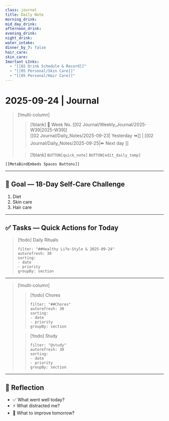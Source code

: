```yaml
---
class: journal
title: Daily Note
morning_drink:
mid_day_drink:
afternoon_drink:
evening_drink:
night_drink:
water_intake:
dinner_by_7: false
hair_care:
skin_care:
Imortant LInks:
  - "[[02 Drink Schedule & Record]]"
  - "[[05 Personal/Skin Care]]"
  - "[[05 Personal/Hair Care]]"
---
```


# 2025-09-24 | Journal 

> [!multi-column]
> 
>> [!blank]
>> 📅 Week No. [[02 Journal/Weekly_Journal/2025-W39|2025-W39]]  
>> [[02 Journal/Daily_Notes/2025-09-23| Yesterday ⏪]] |  [[02 Journal/Daily_Notes/2025-09-25|⏩ Next day ]]
>
>> [!blank]
>> `BUTTON[quick_note]` 
>> `BUTTON[edit_daily_temp]` 

 ```meta-bind-embed
 [[MetaBindEmbeds Spaces Buttons]]
 ```
 
---


## 🎯 Goal — 18-Day Self-Care Challenge

1. Diet
2. Skin care
3. Hair care

---

## ✅ Tasks — Quick Actions for Today

> [!todo] Daily Rituals
> ```todoist
> filter: "##Healthy Life-Style & 2025-09-24"
> autorefresh: 30
> sorting:  
> - date
> - priority
> groupBy: section
> ```

---

> [!multi-column]
> 
>> [!todo] Chores
>> ```todoist
>> filter: "##Chores"
>> autorefresh: 30
>> sorting:  
>> - date
>> - priority
>> groupBy: section
>> ```
>
>> [!todo] Study
>> ```todoist
>> filter: "@study"
>> autorefresh: 30
>> sorting:  
>> - date
>> - priority
>> groupBy: section
>> ```

---

## 📓 Reflection

- ✅ What went well today?  
- ⚡ What distracted me?  
- 🎯 What to improve tomorrow?  
